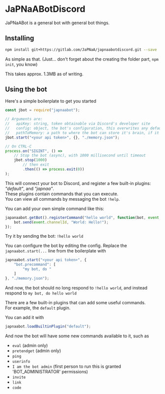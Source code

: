 # JaPNaABotDiscord
JaPNaABot is a general bot with general bot things.




## Installing
```sh
npm install git+https://gitlab.com/JaPNaA/japnaabotdiscord.git --save
```
As simple as that. (Just... don't forget about the creating the folder part, `npm init`, you know)

This takes approx. 1.3MB as of writing.

## Using the bot
Here's a simple boilerplate to get you started

```javascript
const jbot = require("japnaabot");

// Arguments are: 
//   apiKey: string, token obtainable via Discord's developer site
//   config: object, the bot's configuration, this overwrites any default config
//   pathToMemory: a path to where the bot can store it's brain, if it doesn't exist, it will make one itself.
jbot.start("<your api token>", {}, "./memory.json");

// On CTRL-C
process.on("SIGINT", () => 
    // Stop the bot (async), with 1000 millisecond until timeout
    jbot.stop(1000)
        // then exit
        .then(() => process.exit(0))
);
```
This will connect your bot to Discord, and register a few built-in plugins: *"default"*, and *"japnaa"*. <br>
These plugins contain commands that you can execute. <br>
You can view all commands by messaging the bot `!help`.

You can add your own simple command like this:
```javascript
japanaabot.getBot().registerCommand("hello world", function(bot, event, args) {
    bot.send(event.channelId, "World: Hello!");
});
```
Try it by sending the bot: `!hello world`

You can configure the bot by editing the config. Replace the `japnaabot.start(...` line from the boilerplate with
```javascript
japnaabot.start("<your api token>", {
    "bot.precommand": [
        "my bot, do "
    ]
}, "./memory.json");
```
And now, the bot should no long respond to `!hello world`, and instead respond to `my bot, do hello world`

There are a few built-in plugins that can add some useful commands. <br>
For example, the `default` plugin.

You can add it with
```javascript
japnaabot.loadBuiltinPlugin("default");
```

And now the bot will have some new commands available to it, such as
  - `eval` (admin only)
  - `pretendget` (admin only)
  - `ping`
  - `userinfo`
  - `I am the bot admin` (first person to run this is granted 'BOT_ADMINISTRATOR' permissions)
  - `invite`
  - `link`
  - `code`